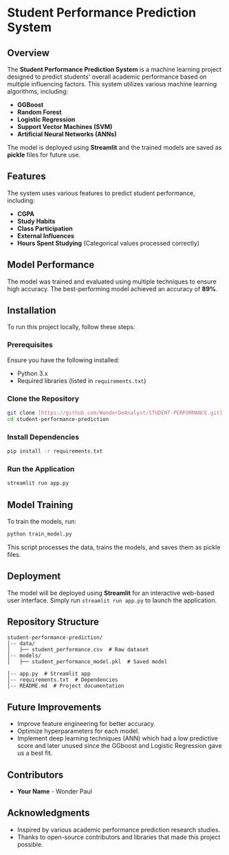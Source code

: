 # Student Performance Prediction System

## Overview
The **Student Performance Prediction System** is a machine learning project designed to predict students' overall academic performance based on multiple influencing factors. This system utilizes various machine learning algorithms, including:

- **GGBoost**
- **Random Forest**
- **Logistic Regression**
- **Support Vector Machines (SVM)**
- **Artificial Neural Networks (ANNs)**

The model is deployed using **Streamlit** and the trained models are saved as **pickle** files for future use.

## Features
The system uses various features to predict student performance, including:
- **CGPA**
- **Study Habits**
- **Class Participation**
- **External Influences**
- **Hours Spent Studying** (Categorical values processed correctly)

## Model Performance
The model was trained and evaluated using multiple techniques to ensure high accuracy. The best-performing model achieved an accuracy of **89%**.

## Installation
To run this project locally, follow these steps:

### Prerequisites
Ensure you have the following installed:
- Python 3.x
- Required libraries (listed in `requirements.txt`)

### Clone the Repository
```sh
git clone [https://github.com/WonderDeAnalyst/STUDENT-PERFORMANCE.git]
cd student-performance-prediction
```

### Install Dependencies
```sh
pip install -r requirements.txt
```

### Run the Application
```sh
streamlit run app.py
```

## Model Training
To train the models, run:
```sh
python train_model.py
```
This script processes the data, trains the models, and saves them as pickle files.

## Deployment
The model will be deployed using **Streamlit** for an interactive web-based user interface. Simply run `streamlit run app.py` to launch the application.

## Repository Structure
```
student-performance-prediction/
│-- data/
│   ├── student_performance.csv  # Raw dataset
│-- models/
│   ├── student_performance_model.pkl  # Saved model

│-- app.py  # Streamlit app
│-- requirements.txt  # Dependencies
│-- README.md  # Project documentation
```

## Future Improvements
- Improve feature engineering for better accuracy.
- Optimize hyperparameters for each model.
- Implement deep learning techniques (ANN) which had a low predictive score and later unused since the GGboost and Logistic Regression gave us a best fit.

## Contributors
- **Your Name** - Wonder Paul



## Acknowledgments
- Inspired by various academic performance prediction research studies.
- Thanks to open-source contributors and libraries that made this project possible.
